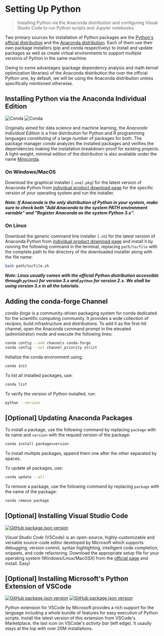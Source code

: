 # Setting Up Python

> Installing Python via the Anaconda distribution and configuring Visual Studio Code to run Python scripts and Jupyter notebooks.

Two primary sources for installation of Python packages are the [Python's official distribution](https://www.python.org) and the [Anaconda distribution](https://www.anaconda.com/). Each of them use their own package installers (pip and conda respectively) to install and update packages as well as create virtual environments to support multiple versions of Python in the same machine.

Owing to some advantages (package dependency analysis and math kernel optimization libraries) of the Anaconda distribution the over the official Python one, by default, we will be using the Anaconda distribution unless specifically mentioned otherwise.

## Installing Python via the Anaconda Individual Edition
![Conda](https://img.shields.io/conda/vn/conda-forge/python?label=version&style=flat-square)
![Conda](https://img.shields.io/conda/dn/conda-forge/conda?style=flat-square)

Originally aimed for data science and machine learning, the *Anaconda Individual Edition* is a free distribution for Python and R programming languages constituting of a large number of packages for both. The package manager *conda* analyzes the installed packages and verifies the dependencies making the installation breakdown-proof for existing projects. A light-weight, minimal edition of the distribution is also available under the name [Miniconda](https://docs.conda.io/en/latest/miniconda.html).

### On Windows/MacOS

Download the graphical installer (```.exe```/```.pkg```) for the latest version of Anaconda Python from [individual product download page](https://www.anaconda.com/products/individual) for the specific version of your operating system and run the installer.

***Note: If Anaconda is the only distribution of Python in your system, make sure to check both "Add Anaconda to the system PATH environment variable" and "Register Anaconda as the system Python 3.x".***

### On Linux

Download the generic command line installer (```.sh```) for the latest version of Anaconda Python from [individual product download page](https://www.anaconda.com/products/individual) and install it by running the following command in the terminal, replacing ```path/to/file``` with the complete path to the directory of the downloaded installer along with the file name:

```bash
bash path/to/file.sh
```

***Note: Linux usually comes with the official Python distribution accessible through ```python3``` for version 3.x and ```python``` for version 2.x. We shall be using version 3.x in all the tutorials.***

## Adding the conda-forge Channel

*conda-forge* is a community-driven packaging system for conda dedicated for the scientific computing community. It provides a wide collection of recipies, build infrastructure and distributions. To add it as the first-hit channel, open the Anaconda command prompt in the elevated (administrator) mode and execute the following lines:

```bash
conda config --add channels conda-forge
conda config --set channel_priority strict
```

Initialize the conda environment using:

```bash
conda init
```

To list all installed packages, use:

```bash
conda list
```

To verify the version of Python installed, run:

```bash
python --version
```

## [Optional] Updating Anaconda Packages

To install a package, use the following command by replacing ```package``` with its name and ```version``` with the requied version of the package:

```bash
conda install package=version
```

To install multiple packages, append them one after the other separated by spaces.

To update all packages, use:

```bash
conda update --all
```

To remove a package, use the following command by replacing ```package``` with the name of the package:

```bash
conda remove package
```

## [Optional] Installing Visual Studio Code

[![GitHub package.json version](https://img.shields.io/github/package-json/v/Microsoft/vscode?style=flat-square)](https://github.com/microsoft/vscode)

*Visual Studio Code* (VSCode) is an open-source, highly-customizable and versatile source-code editor developed by Microsoft which supports debugging, version control, syntax highlighting, intelligent code completion, snippets, and code refactoring. Download the appropriate setup file for your operating system (Windows/Linux/MacOSX) from the [official page](https://code.visualstudio.com/download) and install. Easy!

## [Optional] Installing Microsoft's Python Extension of VSCode

[![GitHub package.json version](https://img.shields.io/visual-studio-marketplace/v/ms-python.python?style=flat-square)](https://github.com/microsoft/vscode)
[![GitHub package.json version](https://img.shields.io/visual-studio-marketplace/i/ms-python.python?style=flat-square)](https://github.com/microsoft/vscode)

*Python* extension for VSCode by Microsoft provides a rich support for the language including a whole bundle of features for easy execution of Python scripts. Install the latest version of this extension from VSCode's Marketplace, the last icon on VSCode's *activity bar* (left edge). It usaully stays at the top with over 20M installations.
